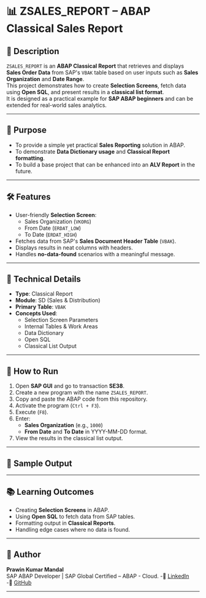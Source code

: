 # 📊 ZSALES_REPORT – ABAP Classical Sales Report

## 📌 Description
`ZSALES_REPORT` is an **ABAP Classical Report** that retrieves and displays **Sales Order Data** from SAP's `VBAK` table based on user inputs such as **Sales Organization** and **Date Range**.  
This project demonstrates how to create **Selection Screens**, fetch data using **Open SQL**, and present results in a **classical list format**.  
It is designed as a practical example for **SAP ABAP beginners** and can be extended for real-world sales analytics.

---

## 🎯 Purpose
- To provide a simple yet practical **Sales Reporting** solution in ABAP.
- To demonstrate **Data Dictionary usage** and **Classical Report formatting**.
- To build a base project that can be enhanced into an **ALV Report** in the future.

---

## 🛠 Features
- User-friendly **Selection Screen**:
  - Sales Organization (`VKORG`)
  - From Date (`ERDAT_LOW`)
  - To Date (`ERDAT_HIGH`)
- Fetches data from SAP's **Sales Document Header Table** (`VBAK`).
- Displays results in neat columns with headers.
- Handles **no-data-found** scenarios with a meaningful message.

---

## 🧾 Technical Details
- **Type**: Classical Report  
- **Module**: SD (Sales & Distribution)  
- **Primary Table**: `VBAK`  
- **Concepts Used**:
  - Selection Screen Parameters
  - Internal Tables & Work Areas
  - Data Dictionary
  - Open SQL
  - Classical List Output

---

## 🚀 How to Run
1. Open **SAP GUI** and go to transaction **SE38**.
2. Create a new program with the name `ZSALES_REPORT`.
3. Copy and paste the ABAP code from this repository.
4. Activate the program (`Ctrl + F3`).
5. Execute (`F8`).
6. Enter:
   - **Sales Organization** (e.g., `1000`)
   - **From Date** and **To Date** in YYYY-MM-DD format.
7. View the results in the classical list output.

---

## 📸 Sample Output


---

## 📚 Learning Outcomes
- Creating **Selection Screens** in ABAP.
- Using **Open SQL** to fetch data from SAP tables.
- Formatting output in **Classical Reports**.
- Handling edge cases where no data is found.

---

## 👤 Author
**Prawin Kumar Mandal**  
SAP ABAP Developer | SAP Global Certified – ABAP - Cloud.
-📌 [LinkedIn](https://linkedin.com/in/prawin89)  
-📌 [GitHub](https://github.com/prawin81)

---
